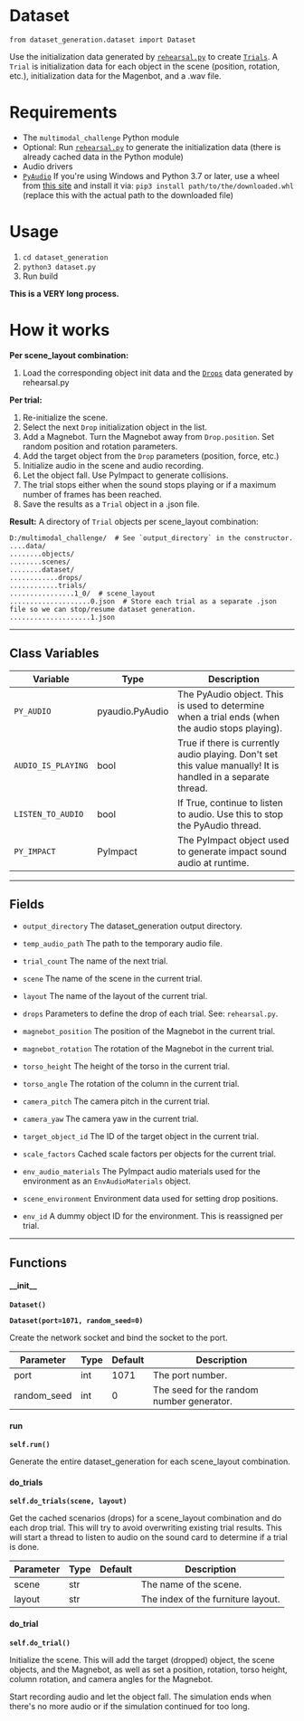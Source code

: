 # Dataset

`from dataset_generation.dataset import Dataset`

Use the initialization data generated by [`rehearsal.py`](rehearsal.md) to create [`Trials`](../api/trial.md). A `Trial` is initialization data for each object in the scene (position, rotation, etc.), initialization data for the Magenbot, and a .wav file.

# Requirements

- The `multimodal_challenge` Python module
- Optional: Run [`rehearsal.py`](rehearsal.md) to generate the initialization data (there is already cached data in the Python module)
- Audio drivers
- [`PyAudio`](https://people.csail.mit.edu/hubert/pyaudio/) If you're using Windows and Python 3.7 or later, use a wheel from [this site](https://www.lfd.uci.edu/~gohlke/pythonlibs/) and install it via: `pip3 install path/to/the/downloaded.whl` (replace this with the actual path to the downloaded file)

# Usage

1. `cd dataset_generation`
2. `python3 dataset.py`
3. Run build

**This is a VERY long process.**

# How it works

**Per scene_layout combination:**

1. Load the corresponding object init data and the [`Drops`](../api/drop.md) data generated by rehearsal.py

**Per trial:**

1. Re-initialize the scene.
2. Select the next `Drop` initialization object in the list.
3. Add a Magnebot. Turn the Magnebot away from `Drop.position`. Set random position and rotation parameters.
4. Add the target object from the `Drop` parameters (position, force, etc.)
5. Initialize audio in the scene and audio recording.
6. Let the object fall. Use PyImpact to generate collisions.
7. The trial stops either when the sound stops playing or if a maximum number of frames has been reached.
8. Save the results as a `Trial` object in a .json file.

**Result:** A directory of `Trial` objects per scene_layout combination:

```
D:/multimodal_challenge/  # See `output_directory` in the constructor.
....data/
........objects/
........scenes/
........dataset/
............drops/
............trials/
................1_0/  # scene_layout
....................0.json  # Store each trial as a separate .json file so we can stop/resume dataset generation.
....................1.json
```

***

## Class Variables

| Variable | Type | Description |
| --- | --- | --- |
| `PY_AUDIO` | pyaudio.PyAudio | The PyAudio object. This is used to determine when a trial ends (when the audio stops playing). |
| `AUDIO_IS_PLAYING` | bool | True if there is currently audio playing. Don't set this value manually! It is handled in a separate thread. |
| `LISTEN_TO_AUDIO` | bool | If True, continue to listen to audio. Use this to stop the PyAudio thread. |
| `PY_IMPACT` | PyImpact | The PyImpact object used to generate impact sound audio at runtime. |

***

## Fields

- `output_directory` The dataset_generation output directory.

- `temp_audio_path` The path to the temporary audio file.

- `trial_count` The name of the next trial.

- `scene` The name of the scene in the current trial.

- `layout` The name of the layout of the current trial.

- `drops` Parameters to define the drop of each trial. See: `rehearsal.py`.

- `magnebot_position` The position of the Magnebot in the current trial.

- `magnebot_rotation` The rotation of the Magnebot in the current trial.

- `torso_height` The height of the torso in the current trial.

- `torso_angle` The rotation of the column in the current trial.

- `camera_pitch` The camera pitch in the current trial.

- `camera_yaw` The camera yaw in the current trial.

- `target_object_id` The ID of the target object in the current trial.

- `scale_factors` Cached scale factors per objects for the current trial.

- `env_audio_materials` The PyImpact audio materials used for the environment as an `EnvAudioMaterials` object.

- `scene_environment` Environment data used for setting drop positions.

- `env_id` A dummy object ID for the environment. This is reassigned per trial.

***

## Functions

#### \_\_init\_\_

**`Dataset()`**

**`Dataset(port=1071, random_seed=0)`**

Create the network socket and bind the socket to the port.

| Parameter | Type | Default | Description |
| --- | --- | --- | --- |
| port |  int  | 1071 | The port number. |
| random_seed |  int  | 0 | The seed for the random number generator. |

#### run

**`self.run()`**

Generate the entire dataset_generation for each scene_layout combination.

#### do_trials

**`self.do_trials(scene, layout)`**

Get the cached scenarios (drops) for a scene_layout combination and do each drop trial.
This will try to avoid overwriting existing trial results.
This will start a thread to listen to audio on the sound card to determine if a trial is done.

| Parameter | Type | Default | Description |
| --- | --- | --- | --- |
| scene |  str |  | The name of the scene. |
| layout |  str |  | The index of the furniture layout. |

#### do_trial

**`self.do_trial()`**

Initialize the scene. This will add the target (dropped) object, the scene objects, and the Magnebot,
as well as set a position, rotation, torso height, column rotation, and camera angles for the Magnebot.

Start recording audio and let the object fall. The simulation ends when there's no more audio or
if the simulation continued for too long.

